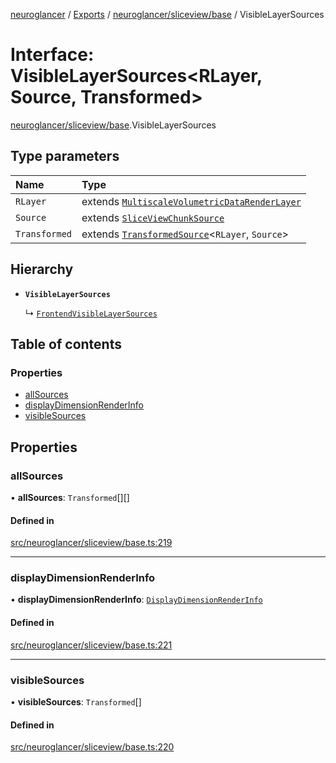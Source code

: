 [neuroglancer](../README.md) / [Exports](../modules.md) / [neuroglancer/sliceview/base](../modules/neuroglancer_sliceview_base.md) / VisibleLayerSources

# Interface: VisibleLayerSources<RLayer, Source, Transformed\>

[neuroglancer/sliceview/base](../modules/neuroglancer_sliceview_base.md).VisibleLayerSources

## Type parameters

| Name | Type |
| :------ | :------ |
| `RLayer` | extends [`MultiscaleVolumetricDataRenderLayer`](neuroglancer_sliceview_base.MultiscaleVolumetricDataRenderLayer.md) |
| `Source` | extends [`SliceViewChunkSource`](neuroglancer_sliceview_base.SliceViewChunkSource.md) |
| `Transformed` | extends [`TransformedSource`](neuroglancer_sliceview_base.TransformedSource.md)<`RLayer`, `Source`\> |

## Hierarchy

- **`VisibleLayerSources`**

  ↳ [`FrontendVisibleLayerSources`](neuroglancer_sliceview_frontend._internal_.FrontendVisibleLayerSources.md)

## Table of contents

### Properties

- [allSources](neuroglancer_sliceview_base.VisibleLayerSources.md#allsources)
- [displayDimensionRenderInfo](neuroglancer_sliceview_base.VisibleLayerSources.md#displaydimensionrenderinfo)
- [visibleSources](neuroglancer_sliceview_base.VisibleLayerSources.md#visiblesources)

## Properties

### allSources

• **allSources**: `Transformed`[][]

#### Defined in

[src/neuroglancer/sliceview/base.ts:219](https://github.com/ActiveBrainAtlas2/neuroglancer/blob/034b457d/src/neuroglancer/sliceview/base.ts#L219)

___

### displayDimensionRenderInfo

• **displayDimensionRenderInfo**: [`DisplayDimensionRenderInfo`](neuroglancer_navigation_state.DisplayDimensionRenderInfo.md)

#### Defined in

[src/neuroglancer/sliceview/base.ts:221](https://github.com/ActiveBrainAtlas2/neuroglancer/blob/034b457d/src/neuroglancer/sliceview/base.ts#L221)

___

### visibleSources

• **visibleSources**: `Transformed`[]

#### Defined in

[src/neuroglancer/sliceview/base.ts:220](https://github.com/ActiveBrainAtlas2/neuroglancer/blob/034b457d/src/neuroglancer/sliceview/base.ts#L220)

